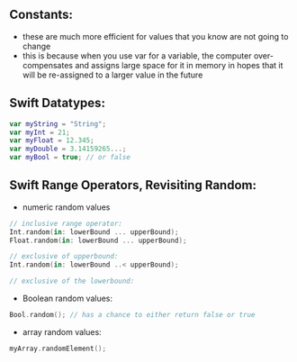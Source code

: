 
## Constants:
- these are much more efficient for values that you know are not going to change
- this is because when you use var for a variable, the computer over-compensates and assigns large space for it in memory in hopes that it will be re-assigned to a larger value in the future

## Swift Datatypes:
```swift
var myString = "String";
var myInt = 21;
var myFloat = 12.345;
var myDouble = 3.14159265...;
var myBool = true; // or false
```

## Swift Range Operators, Revisiting Random:
- numeric random values
```swift
// inclusive range operator:
Int.random(in: lowerBound ... upperBound);
Float.random(in: lowerBound ... upperBound);

// exclusive of upperbound:
Int.random(in: lowerBound ..< upperBound);

// exclusive of the lowerbound:

```

- Boolean random values:
```swift
Bool.random(); // has a chance to either return false or true
```

- array random values:
```swift
myArray.randomElement();
```
